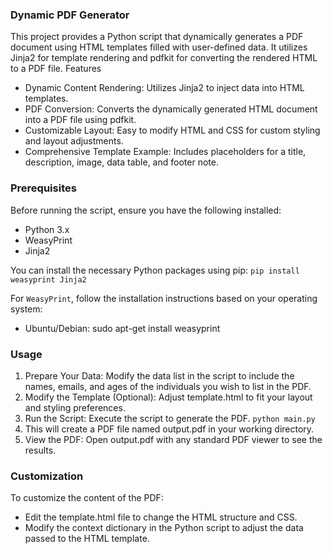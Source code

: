 ### Dynamic PDF Generator

This project provides a Python script that dynamically generates a PDF document using HTML templates filled with user-defined data. It utilizes Jinja2 for template rendering and pdfkit for converting the rendered HTML to a PDF file. 
Features
- Dynamic Content Rendering: Utilizes Jinja2 to inject data into HTML templates.
- PDF Conversion: Converts the dynamically generated HTML document into a PDF file using pdfkit.
- Customizable Layout: Easy to modify HTML and CSS for custom styling and layout adjustments.
- Comprehensive Template Example: Includes placeholders for a title, description, image, data table, and footer note.

### Prerequisites

Before running the script, ensure you have the following installed:

- Python 3.x
- WeasyPrint
- Jinja2

You can install the necessary Python packages using pip:
```pip install weasyprint Jinja2```

For ```WeasyPrint```, follow the installation instructions based on your operating system:

- Ubuntu/Debian: sudo apt-get install weasyprint
### Usage
1. Prepare Your Data: Modify the data list in the script to include the names, emails, and ages of the individuals you wish to list in the PDF.
2. Modify the Template (Optional): Adjust template.html to fit your layout and styling preferences.
3. Run the Script: Execute the script to generate the PDF.
 ```python main.py```
4. This will create a PDF file named output.pdf in your working directory.
5. View the PDF: Open output.pdf with any standard PDF viewer to see the results.

### Customization

To customize the content of the PDF:
- Edit the template.html file to change the HTML structure and CSS.
- Modify the context dictionary in the Python script to adjust the data passed to the HTML template.
